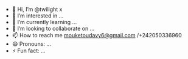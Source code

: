 - 👋 Hi, I’m @twilight x
- 👀 I’m interested in ...
- 🌱 I’m currently learning ...
- 💞️ I’m looking to collaborate on ...
- 📫 How to reach me mouketoudavy6@gmail.com /+242050336960
- 😄 Pronouns: ...
- ⚡ Fun fact: ...

<!---
Davy7000/Davy7000 is a ✨ special ✨ repository because its `README.md` (this file) appears on your GitHub profile.
You can click the Preview link to take a look at your changes.
--->
